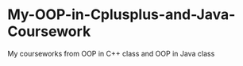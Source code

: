 # My-OOP-in-Cplusplus-and-Java-Coursework
My courseworks from OOP in C++ class and OOP in Java class
